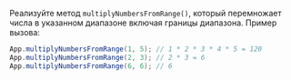 
Реализуйте метод `multiplyNumbersFromRange()`, который перемножает числа в указанном диапазоне включая границы диапазона. Пример вызова:

```java
App.multiplyNumbersFromRange(1, 5); // 1 * 2 * 3 * 4 * 5 = 120
App.multiplyNumbersFromRange(2, 3); // 2 * 3 = 6
App.multiplyNumbersFromRange(6, 6); // 6
```
